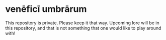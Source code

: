 venēficī umbrārum
=================

This repository is private. Please keep it that way. Upcoming lore will be in this repository, and that is not something that one would like to play around with!
